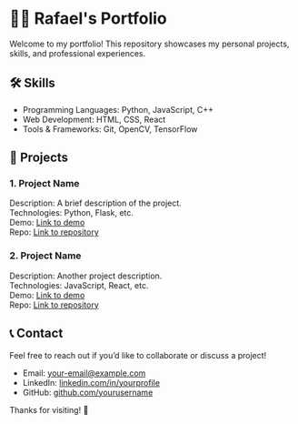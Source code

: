 # 👨‍💻 Rafael's Portfolio  

Welcome to my portfolio! This repository showcases my personal projects, skills, and professional experiences.  

## 🛠️ Skills  

- Programming Languages: Python, JavaScript, C++  
- Web Development: HTML, CSS, React  
- Tools & Frameworks: Git, OpenCV, TensorFlow  

## 📂 Projects  

### 1. Project Name  
Description: A brief description of the project.  
Technologies: Python, Flask, etc.  
Demo: [Link to demo](#)  
Repo: [Link to repository](#)  

### 2. Project Name  
Description: Another project description.  
Technologies: JavaScript, React, etc.  
Demo: [Link to demo](#)  
Repo: [Link to repository](#)  

## 📞 Contact  

Feel free to reach out if you’d like to collaborate or discuss a project!  

- Email: [your-email@example.com](mailto:your-email@example.com)  
- LinkedIn: [linkedin.com/in/yourprofile](https://linkedin.com/in/yourprofile)  
- GitHub: [github.com/yourusername](https://github.com/yourusername)  

Thanks for visiting! 🌟
